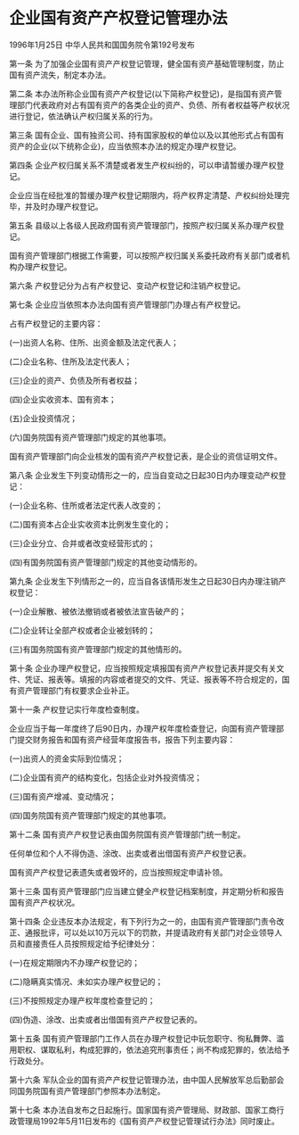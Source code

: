 # 企业国有资产产权登记管理办法

1996年1月25日 中华人民共和国国务院令第192号发布　

第一条 为了加强企业国有资产产权登记管理，健全国有资产基础管理制度，防止国有资产流失，制定本办法。

第二条 本办法所称企业国有资产产权登记(以下简称产权登记)，是指国有资产管理部门代表政府对占有国有资产的各类企业的资产、负债、所有者权益等产权状况进行登记，依法确认产权归属关系的行为。

第三条 国有企业、国有独资公司、持有国家股权的单位以及以其他形式占有国有资产的企业(以下统称企业)，应当依照本办法的规定办理产权登记。

第四条 企业产权归属关系不清楚或者发生产权纠纷的，可以申请暂缓办理产权登记。

企业应当在经批准的暂缓办理产权登记期限内，将产权界定清楚、产权纠纷处理完毕，并及时办理产权登记。

第五条 县级以上各级人民政府国有资产管理部门，按照产权归属关系办理产权登记。

国有资产管理部门根据工作需要，可以按照产权归属关系委托政府有关部门或者机构办理产权登记。

第六条 产权登记分为占有产权登记、变动产权登记和注销产权登记。

第七条 企业应当依照本办法向国有资产管理部门办理占有产权登记。

占有产权登记的主要内容：

(一)出资人名称、住所、出资金额及法定代表人；

(二)企业名称、住所及法定代表人；

(三)企业的资产、负债及所有者权益；

(四)企业实收资本、国有资本；

(五)企业投资情况；

(六)国务院国有资产管理部门规定的其他事项。

国有资产管理部门向企业核发的国有资产产权登记表，是企业的资信证明文件。

第八条 企业发生下列变动情形之一的，应当自变动之日起30日内办理变动产权登记：

(一)企业名称、住所或者法定代表人改变的；

(二)国有资本占企业实收资本比例发生变化的；

(三)企业分立、合并或者改变经营形式的；

(四)有国务院国有资产管理部门规定的其他变动情形的。

第九条 企业发生下列情形之一的，应当自各该情形发生之日起30日内办理注销产权登记：

(一)企业解散、被依法撤销或者被依法宣告破产的；

(二)企业转让全部产权或者企业被划转的；

(三)有国务院国有资产管理部门规定的其他情形的。

第十条 企业办理产权登记，应当按照规定填报国有资产产权登记表并提交有关文件、凭证、报表等。填报的内容或者提交的文件、凭证、报表等不符合规定的，国有资产管理部门有权要求企业补正。

第十一条 产权登记实行年度检查制度。

企业应当于每一年度终了后90日内，办理产权年度检查登记，向国有资产管理部门提交财务报告和国有资产经营年度报告书，报告下列主要内容：

(一)出资人的资金实际到位情况；

(二)企业国有资产的结构变化，包括企业对外投资情况；

(三)国有资产增减、变动情况；

(四)国务院国有资产管理部门规定的其他事项。

第十二条 国有资产产权登记表由国务院国有资产管理部门统一制定。

任何单位和个人不得伪造、涂改、出卖或者出借国有资产产权登记表。

国有资产产权登记表遗失或者毁坏的，应当按照规定申请补领。

第十三条 国有资产管理部门应当建立健全产权登记档案制度，并定期分析和报告国有资产产权状况。

第十四条 企业违反本办法规定，有下列行为之一的，由国有资产管理部门责令改正、通报批评，可以处以10万元以下的罚款，并提请政府有关部门对企业领导人员和直接责任人员按照规定给予纪律处分：

(一)在规定期限内不办理产权登记的；

(二)隐瞒真实情况、未如实办理产权登记的；

(三)不按照规定办理产权年度检查登记的；

(四)伪造、涂改、出卖或者出借国有资产产权登记表的。

第十五条 国有资产管理部门工作人员在办理产权登记中玩忽职守、徇私舞弊、滥用职权、谋取私利，构成犯罪的，依法追究刑事责任；尚不构成犯罪的，依法给予行政处分。

第十六条 军队企业的国有资产产权登记管理办法，由中国人民解放军总后勤部会同国务院国有资产管理部门参照本办法制定。

第十七条 本办法自发布之日起施行。国家国有资产管理局、财政部、国家工商行政管理局1992年5月11日发布的《国有资产产权登记管理试行办法》同时废止。
